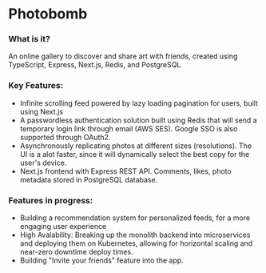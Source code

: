 # Photobomb

### What is it?

An online gallery to discover and share art with friends, created using TypeScript, Express, Next.js, Redis, and PostgreSQL

### Key Features:
+ Infinite scrolling feed powered by lazy loading pagination for users, built using Next.js
+ A passwordless authentication solution built using Redis that will send a temporary login link through email (AWS SES). Google SSO is also supported through OAuth2.
+ Asynchronously replicating photos at different sizes (resolutions).  The UI is a alot faster, since it will dynamically select the best copy for the user's device.
+ Next.js frontend with Express REST API. Comments, likes, photo metadata stored in PostgreSQL database.

### Features in progress:
+ Building a recommendation system for personalized feeds, for a more engaging user experience
+ High Avalability: Breaking up the monolith backend into microservices and deploying them on Kubernetes, allowing for horizontal scaling and near-zero downtime deploy times.
+ Building "Invite your friends" feature into the app.

